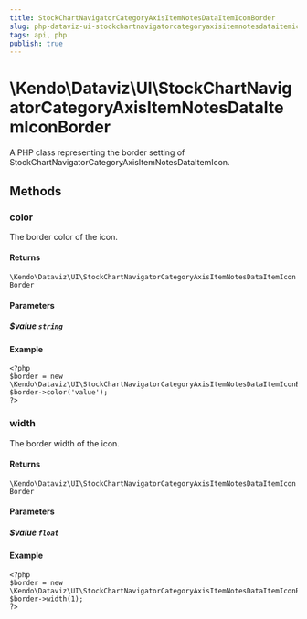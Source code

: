 ```yaml
---
title: StockChartNavigatorCategoryAxisItemNotesDataItemIconBorder
slug: php-dataviz-ui-stockchartnavigatorcategoryaxisitemnotesdataitemiconborder
tags: api, php
publish: true
---
```


# \Kendo\Dataviz\UI\StockChartNavigatorCategoryAxisItemNotesDataItemIconBorder

A PHP class representing the border setting of StockChartNavigatorCategoryAxisItemNotesDataItemIcon.


## Methods

### color
The border color of the icon.

#### Returns
`\Kendo\Dataviz\UI\StockChartNavigatorCategoryAxisItemNotesDataItemIconBorder`

#### Parameters

##### $value `string`



#### Example 
    <?php
    $border = new \Kendo\Dataviz\UI\StockChartNavigatorCategoryAxisItemNotesDataItemIconBorder();
    $border->color('value');
    ?>

### width
The border width of the icon.

#### Returns
`\Kendo\Dataviz\UI\StockChartNavigatorCategoryAxisItemNotesDataItemIconBorder`

#### Parameters

##### $value `float`



#### Example 
    <?php
    $border = new \Kendo\Dataviz\UI\StockChartNavigatorCategoryAxisItemNotesDataItemIconBorder();
    $border->width(1);
    ?>

 
